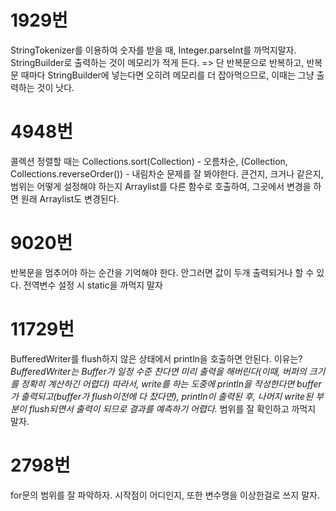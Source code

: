 # 1929번

StringTokenizer를 이용하여 숫자를 받을 때, Integer.parseInt를 까먹지말자.
StringBuilder로 출력하는 것이 메모리가 적게 든다. => 단 반복문으로 반복하고, 반복문 때마다 StringBuilder에 넣는다면 오히려 메모리를 더 잡아먹으므로, 이때는 그냥 출력하는 것이 낫다.

# 4948번

콜렉션 정렬할 때는 Collections.sort(Collection) - 오름차순, (Collection, Collections.reverseOrder()) - 내림차순
문제를 잘 봐야한다. 큰건지, 크거나 같은지, 범위는 어떻게 설정해야 하는지
Arraylist를 다른 함수로 호출하여, 그곳에서 변경을 하면 원래 Arraylist도 변경된다.

# 9020번

반복문을 멈추어야 하는 순간을 기억해야 한다. 안그러면 값이 두개 출력되거나 할 수 있다.
전역변수 설정 시 static을 까먹지 말자

# 11729번

BufferedWriter를 flush하지 않은 상태에서 println을 호출하면 안된다. 이유는? _BufferedWriter는 Buffer가 일정 수준 찬다면 미리 출력을 해버린다(이때, 버퍼의 크기를 정확히 계산하긴 어렵다) 따라서, write를 하는 도중에 println을 작성한다면 buffer가 출력되고(buffer가 flush이전에 다 찼다면), println이 출력된 후, 나머지 write된 부분이 flush되면서 출력이 되므로 결과를 예측하기 어렵다._
범위를 잘 확인하고 까먹지 말자.

# 2798번

for문의 범위를 잘 파악하자. 시작점이 어디인지, 또한 변수명을 이상한걸로 쓰지 말자.
